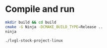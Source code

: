 # Compile and run
```sh
mkdir build && cd build
cmake -G Ninja -DCMAKE_BUILD_TYPE=Release ..
ninja

./lvgl-stock-project-linux
```
